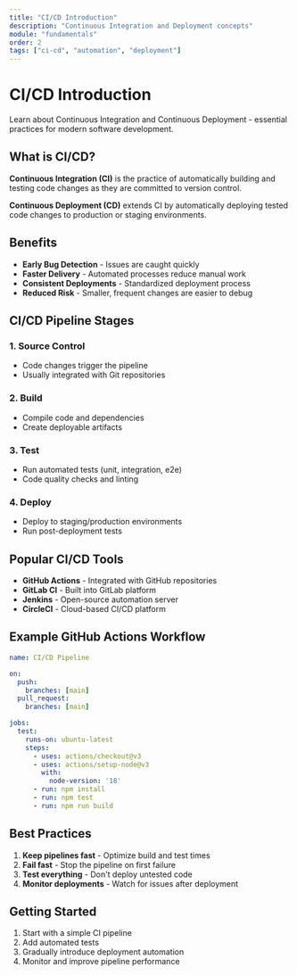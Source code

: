 ```yaml
---
title: "CI/CD Introduction"
description: "Continuous Integration and Deployment concepts"
module: "fundamentals"
order: 2
tags: ["ci-cd", "automation", "deployment"]
---
```


# CI/CD Introduction

Learn about Continuous Integration and Continuous Deployment - essential practices for modern software development.

## What is CI/CD?

**Continuous Integration (CI)** is the practice of automatically building and testing code changes as they are committed to version control.

**Continuous Deployment (CD)** extends CI by automatically deploying tested code changes to production or staging environments.

## Benefits

- **Early Bug Detection** - Issues are caught quickly
- **Faster Delivery** - Automated processes reduce manual work
- **Consistent Deployments** - Standardized deployment process
- **Reduced Risk** - Smaller, frequent changes are easier to debug

## CI/CD Pipeline Stages

### 1. Source Control
- Code changes trigger the pipeline
- Usually integrated with Git repositories

### 2. Build
- Compile code and dependencies
- Create deployable artifacts

### 3. Test
- Run automated tests (unit, integration, e2e)
- Code quality checks and linting

### 4. Deploy
- Deploy to staging/production environments
- Run post-deployment tests

## Popular CI/CD Tools

- **GitHub Actions** - Integrated with GitHub repositories
- **GitLab CI** - Built into GitLab platform
- **Jenkins** - Open-source automation server
- **CircleCI** - Cloud-based CI/CD platform

## Example GitHub Actions Workflow

```yaml
name: CI/CD Pipeline

on:
  push:
    branches: [main]
  pull_request:
    branches: [main]

jobs:
  test:
    runs-on: ubuntu-latest
    steps:
      - uses: actions/checkout@v3
      - uses: actions/setup-node@v3
        with:
          node-version: '18'
      - run: npm install
      - run: npm test
      - run: npm run build
```

## Best Practices

1. **Keep pipelines fast** - Optimize build and test times
2. **Fail fast** - Stop the pipeline on first failure
3. **Test everything** - Don't deploy untested code
4. **Monitor deployments** - Watch for issues after deployment

## Getting Started

1. Start with a simple CI pipeline
2. Add automated tests
3. Gradually introduce deployment automation
4. Monitor and improve pipeline performance